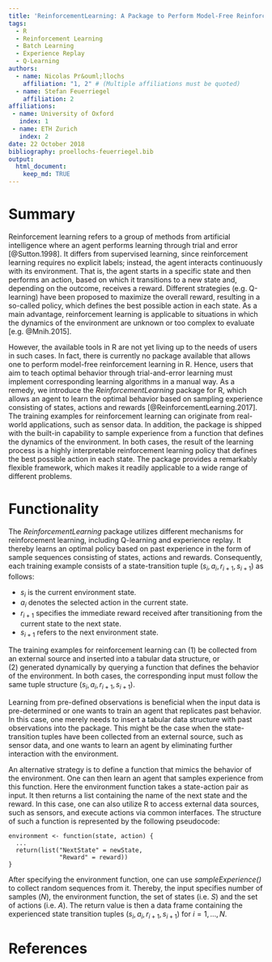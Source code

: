 ```yaml
---
title: 'ReinforcementLearning: A Package to Perform Model-Free Reinforcement Learning in R'
tags:
  - R
  - Reinforcement Learning
  - Batch Learning
  - Experience Replay
  - Q-Learning
authors:
  - name: Nicolas Pr&ouml;llochs
    affiliation: "1, 2" # (Multiple affiliations must be quoted)
  - name: Stefan Feuerriegel
    affiliation: 2
affiliations:
 - name: University of Oxford
   index: 1
 - name: ETH Zurich
   index: 2
date: 22 October 2018
bibliography: proellochs-feuerriegel.bib
output:
  html_document:
    keep_md: TRUE
---
```


# Summary

Reinforcement learning refers to a group of methods from artificial intelligence where an agent performs learning through trial and error [@Sutton.1998]. It differs from supervised learning, since reinforcement learning requires no explicit labels; instead, the agent interacts continuously with its environment. That is, the agent starts in a specific state and then performs an action, based on which it transitions to a new state and, depending on the outcome, receives a reward. Different strategies (e.g. Q-learning) have been proposed to maximize the overall reward, resulting in a so-called policy, which defines the best possible action in each state. As a main advantage, reinforcement learning is applicable to situations in which the dynamics of the environment are unknown or too complex to evaluate [e.g. @Mnih.2015]. 

However, the available tools in R are not yet living up to the needs of users in such cases. In fact, there is currently no package available that allows one to perform model-free reinforcement learning in R. Hence, users that aim to teach optimal behavior through trial-and-error learning must implement corresponding learning algorithms in a manual way. As a remedy, we introduce the *ReinforcementLearning* package for R, which allows an agent to learn the optimal behavior based on sampling experience consisting of states, actions and rewards [@ReinforcementLearning.2017]. The training examples for reinforcement learning can originate from real-world applications, such as sensor data. In addition, the package is shipped with the built-in capability to sample experience from a function that defines the dynamics of the environment. In both cases, the result of the learning process is a highly interpretable reinforcement learning policy that defines the best possible action in each state. The package provides a remarkably flexible framework, which makes it readily applicable to a wide range of different problems. 

# Functionality

The *ReinforcementLearning* package utilizes different mechanisms for reinforcement learning, including Q-learning and experience replay. It thereby learns an optimal policy based on past experience in the form of sample sequences consisting of states, actions and rewards. Consequently, each training example consists of a state-transition tuple $(s_i, a_i, r_{i+1}, s_{i+1})$ as follows:

* $s_i$ is the current environment state.
* $a_i$ denotes the selected action in the current state.
* $r_{i+1}$ specifies the immediate reward received after transitioning from the current state to the next state.
* $s_{i+1}$ refers to the next environment state.

The training examples for reinforcement learning can (1)&nbsp;be collected from an external source and inserted into a tabular data structure, or (2)&nbsp;generated dynamically by querying a function that defines the behavior of the environment. In both cases, the corresponding input must follow the same tuple structure $(s_i, a_i, r_{i+1}, s_{i+1})$.

Learning from pre-defined observations is beneficial when the input data is pre-determined or one wants to train an agent that replicates past behavior. In this case, one merely needs to insert a tabular data structure with past observations into the package. This might be the case when the state-transition tuples have been collected from an external source, such as sensor data, and one wants to learn an agent by eliminating further interaction with the environment. 

An alternative strategy is to define a function that mimics the behavior of the environment. One can then learn an agent that samples experience from this function. Here the environment function takes a state-action pair as input. It then returns a list containing the name of the next state and the reward. In this case, one can also utilize R to access external data sources, such as sensors, and execute actions via common interfaces. The structure of such a function is represented by the following pseudocode:

```
environment <- function(state, action) {
  ...
  return(list("NextState" = newState,
              "Reward" = reward))
}
```

After specifying the environment function, one can use *sampleExperience()* to collect random sequences from it. Thereby, the input specifies number of samples ($N$), the environment function, the set of states (i.e. $S$) and the set of actions (i.e. $A$). The return value is then a data frame containing the experienced state transition tuples $(s_i, a_i, r_{i+1}, s_{i+1})$ for $i = 1, \ldots, N$. 

# References
